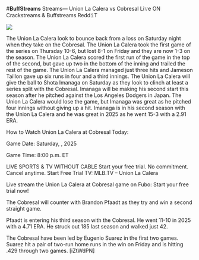 #𝐁𝐮𝐟𝐟𝐒𝐭𝐫𝐞𝐚𝐦𝐬 Streams— Union La Calera vs Cobresal Li𝚟e ON Crackstreams & Buffstreams Redd𝚒T  
  
  
[![](https://i.imgur.com/qSNzIqt.png)](https://movie.rssnews.media/zkMNacRiN.php)  
  
The Union La Calera look to bounce back from a loss on Saturday night when they take on the Cobresal. The Union La Calera took the first game of the series on Thursday 10-6, but lost 8-1 on Friday and they are now 1-3 on the season. The Union La Calera scored the first run of the game in the top of the second, but gave up two in the bottom of the inning and trailed the rest of the game. The Union La Calera managed just three hits and Jameson Taillon gave up six runs in four and a third innings. The Union La Calera will give the ball to Shota Imanaga on Saturday as they look to clinch at least a series split with the Cobresal. Imanaga will be making his second start this season after he pitched against the Los Angeles Dodgers in Japan. The Union La Calera would lose the game, but Imanaga was great as he pitched four innings without giving up a hit. Imanaga is in his second season with the Union La Calera and he was great in 2025 as he went 15-3 with a 2.91 ERA.

How to Watch Union La Calera at Cobresal Today:

Game Date: Saturday, , 2025

Game Time: 8:00 p.m. ET

LIVE SPORTS & TV WITHOUT CABLE
Start your free trial. No commitment. Cancel anytime.
Start Free Trial
TV: MLB.TV – Union La Calera

Live stream the Union La Calera at Cobresal game on Fubo: Start your free trial now!

The Cobresal will counter with Brandon Pfaadt as they try and win a second straight game.

Pfaadt is entering his third season with the Cobresal. He went 11-10 in 2025 with a 4.71 ERA. He struck out 185 last season and walked just 42.

The Cobresal have been led by Eugenio Suarez in the first two games. Suarez hit a pair of two-run home runs in the win on Friday and is hitting .429 through two games. [iZtWdPN]